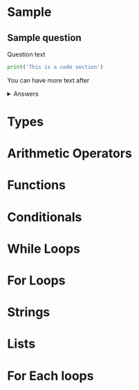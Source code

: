 # Sample

## Sample question

Question text

```python
print('This is a code section')
```

You can have more text after

<details>
<summary>Answers</summary>

Write the answers here, there __MUST__ be a blank line above. 

</details>


# Types

# Arithmetic Operators

# Functions

# Conditionals

# While Loops

# For Loops

# Strings

# Lists

# For Each loops
